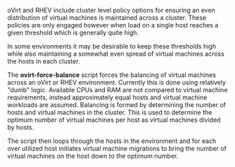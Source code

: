 oVirt and RHEV include cluster level policy options for ensuring an even
distribution of virtual machines is maintained across a cluster. These policies
are only engaged however when load on a single host reaches a given threshold
which is generally quite high.

In some environments it may be desirable to keep these thresholds high while
also maintaining a somewhat even spread of virtual machines across the hosts
in each cluster.

The **ovirt-force-balance** script forces the balancing of virtual machines
across an oVirt or RHEV environment. Currently this is done using relatively
"dumb" logic. Available CPUs and RAM are not compared to virtual machine
requirements, instead approximately equal hosts and virtual machine workloads
are assumed. Balancing is formed by determining the number of hosts and
virtual machines in the cluster. This is used to determine the optimum number
of virtual machines per host as virtual machines divided by hosts.

The script then loops through the hosts in the environment and for each over
utilized host initiates virtual machine migrations to bring the number of
virtual machines on the host down to the optimum number.

